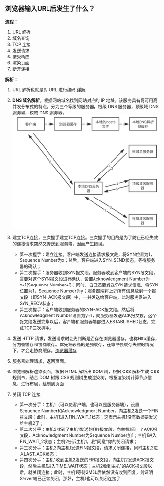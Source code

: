 ## 浏览器输入URL后发生了什么？
  **流程：**

  1. URL 解析
  2. 域名查询
  3. TCP 连接
  4. 发送请求
  5. 接受响应
  6. 渲染页面
  7. 断开连接
   
  **解析：**

  1. URL 解析也就是对 URL 进行编码 [详解](URL编码.md)
   
  2. **DNS 域名解析**，根据网站域名找到网站对应的 IP 地址，该服务具有高可用高并发分布式的特点。分为三个等级的服务器，根级 DNS 服务器，顶级域 DNS 服务器，权威 DNS 服务器。
   ![](images/2021-03-16-20-04-26.png)

  3. 建立TCP连接，三次握手建立TCP连接。三次握手的目的是为了防止已经失效的连接请求突然又传送到服务端，因而产生错误。

      - 第一次握手：建立连接。客户端发送连接请求报文段，将SYN位置为1，Sequence Number为x；然后，客户端进入SYN_SEND状态，等待服务器的确认；
      - 第二次握手：服务器收到SYN报文段。服务器收到客户端的SYN报文段，需要对这个SYN报文段进行确认，设置Acknowledgment Number为x+1(Sequence Number+1)；同时，自己还要发送SYN请求信息，将SYN位置为1，Sequence Number为y；服务器端将上述所有信息放到一个报文段（即SYN+ACK报文段）中，一并发送给客户端，此时服务器进入SYN_RECV状态；
      - 第三次握手：客户端收到服务器的SYN+ACK报文段。然后将Acknowledgment Number设置为y+1，向服务器发送ACK报文段，这个报文段发送完毕以后，客户端和服务器端都进入ESTABLISHED状态，完成TCP三次握手。
  
  4. 发送 HTTP 请求，发送请求时会先判断是否存在浏览器缓存。也称Http缓存，分为强缓存和协商缓存。优先级较高的是强缓存，在命中强缓存失败的情况下，才会走协商缓存。[浏览器缓存](浏览器缓存.md)
   
  5. 服务器处理请求，返回页面。
   
  6. 浏览器解析渲染页面，根据 HTML 解析出 DOM 树，根据 CSS 解析生成 CSS 规则书，结合 DOM 树跟 CSS 规则树生成渲染树，根据渲染树计算节点信息，进行布局，绘制到页面
   
  7. 关闭 TCP 连接
   
      - 第一次分手：主机1（可以使客户端，也可以是服务器端），设置Sequence Number和Acknowledgment Number，向主机2发送一个FIN报文段；此时，主机1进入FIN_WAIT_1状态；这表示主机1没有数据要发送给主机2了；
      - 第二次分手：主机2收到了主机1发送的FIN报文段，向主机1回一个ACK报文段，Acknowledgment Number为Sequence Number加1；主机1进入FIN_WAIT_2状态；主机2告诉主机1，我"同意"你的关闭请求；
      - 第三次分手：主机2向主机1发送FIN报文段，请求关闭连接，同时主机2进入LAST_ACK状态；
      - 第四次分手：主机1收到主机2发送的FIN报文段，向主机2发送ACK报文段，然后主机1进入TIME_WAIT状态；主机2收到主机1的ACK报文段以后，就关闭连接；此时，主机1等待2MSL后依然没有收到回复，则证明Server端已正常关闭，那好，主机1也可以关闭连接了 